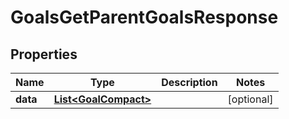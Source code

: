 

# GoalsGetParentGoalsResponse


## Properties

| Name | Type | Description | Notes |
|------------ | ------------- | ------------- | -------------|
|**data** | [**List&lt;GoalCompact&gt;**](GoalCompact.md) |  |  [optional] |



